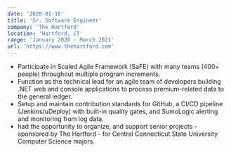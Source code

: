 ```yaml
---
date: '2020-01-16'
title: 'Sr. Software Engineer'
company: 'The Hartford'
location: 'Hartford, CT'
range: 'January 2020 - March 2021'
url: 'https://www.thehartford.com'
---
```


- Participate in Scaled Agile Framework (SaFE) with many teams (400+ people) throughout multiple program increments.
- Function as the technical lead for an agile team of developers building .NET web and console applications to process premium-related data to the general ledger.
- Setup and maintain contribution standards for GitHub, a CI/CD pipeline (Jenkins/uDeploy) with built-in quality gates, and SumoLogic alerting and monitoring from log data.
- had the opportunity to organize, and support senior projects - sponsored by The Hartford - for Central Connecticut State University Computer Science majors.
